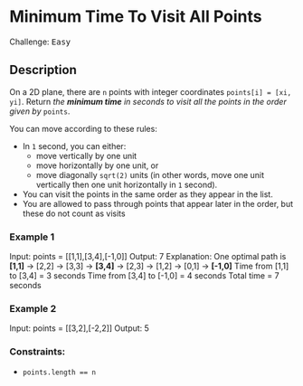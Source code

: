 # Minimum Time To Visit All Points

Challenge: <kbd>Easy</kbd>

## Description

On a 2D plane, there are `n` points with integer coordinates `points[i] = [xi, yi]`. Return _the_ ***minimum time***
_in seconds to visit all the points in the order given by_ `points`.

You can move according to these rules:
* In `1` second, you can either:
  * move vertically by one unit
  * move horizontally by one unit, or
  * move diagonally `sqrt(2)` units (in other words, move one unit vertically then one unit horizontally in `1` second).
* You can visit the points in the same order as they appear in the list.
* You are allowed to pass through points that appear later in the order, but these do not count as visits

### Example 1

Input: points = [[1,1],[3,4],[-1,0]]
Output: 7
Explanation: One optimal path is **[1,1]** -> [2,2] -> [3,3] -> **[3,4]** -> [2,3] -> [1,2] -> [0,1] -> **[-1,0]**
Time from [1,1] to [3,4] = 3 seconds
Time from [3,4] to [-1,0] = 4 seconds
Total time = 7 seconds

### Example 2
Input: points = [[3,2],[-2,2]]
Output: 5

### Constraints:
* `points.length == n`
